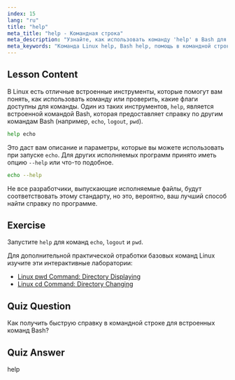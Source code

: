 ```yaml
---
index: 15
lang: "ru"
title: "help"
meta_title: "help - Командная строка"
meta_description: "Узнайте, как использовать команду 'help' в Bash для быстрой помощи в командной строке. Разберитесь со встроенными командами и найдите опции для программ Linux."
meta_keywords: "Команда Linux help, Bash help, помощь в командной строке, команды Linux, Linux для начинающих, учебник по Linux, учебник по Bash"
---
```


## Lesson Content

В Linux есть отличные встроенные инструменты, которые помогут вам понять, как использовать команду или проверить, какие флаги доступны для команды. Один из таких инструментов, `help`, является встроенной командой Bash, которая предоставляет справку по другим командам Bash (например, `echo`, `logout`, `pwd`).

```bash
help echo
```

Это даст вам описание и параметры, которые вы можете использовать при запуске `echo`. Для других исполняемых программ принято иметь опцию `--help` или что-то подобное.

```bash
echo --help
```

Не все разработчики, выпускающие исполняемые файлы, будут соответствовать этому стандарту, но это, вероятно, ваш лучший способ найти справку по программе.

## Exercise

Запустите `help` для команд `echo`, `logout` и `pwd`.

Для дополнительной практической отработки базовых команд Linux изучите эти интерактивные лаборатории:

- [Linux pwd Command: Directory Displaying](https://labex.io/ru/labs/linux-linux-pwd-command-directory-displaying-209734)
- [Linux cd Command: Directory Changing](https://labex.io/ru/labs/linux-linux-cd-command-directory-changing-209733)

## Quiz Question

Как получить быструю справку в командной строке для встроенных команд Bash?

## Quiz Answer

help
